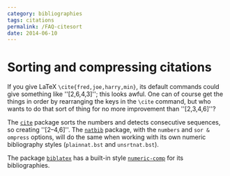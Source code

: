 ```yaml
---
category: bibliographies
tags: citations
permalink: /FAQ-citesort
date: 2014-06-10
---
```


# Sorting and compressing citations

If you give LaTeX
`\cite{fred,joe,harry,min}`, its default commands could give
something like ''[2,6,4,3]'';
this looks awful.  One can of course get the things in order by
rearranging the keys in the `\cite` command, but who wants to do
that sort of thing for no more improvement than ''[2,3,4,6]''?

The [`cite`](https://ctan.org/pkg/cite) package sorts the numbers and detects consecutive
sequences, so creating ''[2&ndash;4,6]''.  The [`natbib`](https://ctan.org/pkg/natbib) package,
with the `numbers` and `sor & ompress` options, will
do the same when working with its own numeric bibliography styles
(`plainnat.bst` and `unsrtnat.bst`).

The package [`biblatex`](https://ctan.org/pkg/biblatex) has a built-in style
[`numeric-comp`](https://ctan.org/pkg/biblatex) for its bibliographies.

